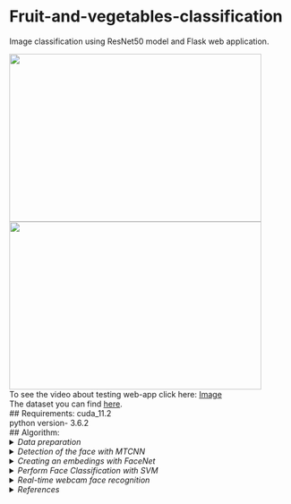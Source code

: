 # Fruit-and-vegetables-classification
Image classification using ResNet50 model and Flask web application.

<img src="https://user-images.githubusercontent.com/58363847/167606900-62e6e89d-7261-4ac3-be00-f98c38ea947f.png" width="450" height="300" />
<img src="https://user-images.githubusercontent.com/58363847/167606928-f4433c1b-e08b-45c4-aedd-921be332a43b.png" width="450" height="300" /><br>
To see the video about testing web-app click here:
<a href="https://youtu.be/2NHvwepAyAk">Image </a><br>
The dataset you can find <a href="https://www.kaggle.com/datasets/kritikseth/fruit-and-vegetable-image-recognition">here</a>.
<br>
## Requirements:
cuda_11.2 <br>
python version- 3.6.2
<br>
## Algorithm:
<details>
  <summary><em>Data preparation</em></summary>
  You can make your custom dataset with the structure - one subdirectory for each person: <br>
  <img src="https://user-images.githubusercontent.com/58363847/167355965-eb791e52-a8d9-4381-8c63-719b12fbe5bd.jpg" wight = 400 height =400/><br>
  By working with this project FaceNet badly recognized people on selfies that's why I need to do augmentation. The augmentation function resizes the original photo
  and overlays it on a bigger background.
</details>
<details>
  <summary><em>Detection of the face with MTCNN</em></summary>
  I am using this network to extract face from the photo. If MTCNN does not find a face, please go back to the previous step of the algorithm and do augmentation.
  Example of MTCNN application:
  <p float="left">
  <img src="https://user-images.githubusercontent.com/58363847/167314019-abf4ee59-ce82-4870-8308-1c6f80e73938.jpg"/>
  </p>
  MTCNN also find a person in a sunglasses:<br>
  <img src="https://user-images.githubusercontent.com/58363847/167359791-1d6622c7-19df-4426-b56f-ff5bcf2f2987.png"/><br>
  </details>
<details>
  <summary><em>Creating an embedings with FaceNet</em></summary>
  I use pretrained FaceNet because of the fact that recognition NN need to be train on a large dataset. You can find and download model
  <a href="https://github.com/nyoki-mtl/keras-facenet">here</a>. We need embedings to perform vector classification. The FaceNet model can be used as part of the
  classifier itself, or we can use the FaceNet model to pre-process a face to create a face embedding that can be stored and used as input to our classifier model.
  This latter approach is preferred as the FaceNet model is both large and slow to create a face embedding.
  </details>
  <details>
  <summary><em>Perform Face Classification with SVM</em></summary>
  We will use the SVM classifier model to predict by embedding the identity of a given face.<br>
  Testing on validation sample:
  <br>
  <img src="https://user-images.githubusercontent.com/58363847/167368208-6ed927fe-fdf6-4576-9c4e-6bcd2804c29c.jpg" wight = 300 height =300/><br>
  </details>
  <details>
  <summary><em>Real-time webcam face recognition</em></summary>
  You can find video of testing my real-time webcam demo in the link above. Also by running file FaceDetector.py you can test it by yourself. But before it you need to   built training dataset and make embedins be running FaceTrainder.py. For faster recognition you need to use CUDA. 
  </details>
<details>
  <summary><em>References</em></summary>
  
  1. https://arxiv.org/pdf/1503.03832.pdf - FaceNet;
  
  2. https://medium.com/analytics-vidhya/introduction-to-facenet-a-unified-embedding-for-face-recognition-and-clustering-dbdac8e6f02 - Good FaceNet explanation;
  
  3. https://medium.com/@iselagradilla94/multi-task-cascaded-convolutional-networks-mtcnn-for-face-detection-and-facial-landmark-alignment-7c21e8007923 - MTCNN;
  
  4. https://machinelearningmastery.com/how-to-develop-a-face-recognition-system-using-facenet-in-keras-and-an-svm-classifier/;
  
  5. https://github.com/davidsandberg/facenet -FaceNet original repo;
  
  6. Basic theory from Deeplearning.ai:
    https://www.youtube.com/watch?v=-FfMVnwXrZ0&list=PLkDaE6sCZn6Gl29AoE31iwdVwSG-KnDzF&index=33&ab_channel=DeepLearningAI
    https://www.youtube.com/watch?v=96b_weTZb2w&list=PLkDaE6sCZn6Gl29AoE31iwdVwSG-KnDzF&index=34&ab_channel=DeepLearningAI
    https://www.youtube.com/watch?v=6jfw8MuKwpI&list=PLkDaE6sCZn6Gl29AoE31iwdVwSG-KnDzF&index=35&ab_channel=DeepLearningAI
    https://www.youtube.com/watch?v=d2XB5-tuCWU&list=PLkDaE6sCZn6Gl29AoE31iwdVwSG-KnDzF&index=36&ab_channel=DeepLearningAI
    https://www.youtube.com/watch?v=0NSLgoEtdnw&list=PLkDaE6sCZn6Gl29AoE31iwdVwSG-KnDzF&index=37&ab_channel=DeepLearningAI
 
  7. https://www.youtube.com/watch?v=yfDjsuxIKA4&t=2718s - Training other models using Tensorflow Object Detection;
  
  8. https://www.youtube.com/watch?v=LUO385H9A4c&t=2306s&ab_channel=NTA.DataScience%D0%B8AI%D0%B2%D0%B0%D1%83%D0%B4%D0%B8%D1%82%D0%B5 - Face Recognition with FaceNET;
  
  9. https://youtu.be/cyRHeNQL0-4 - Top 6 NN for solving face recognition problem;
  
  10. https://github.com/ram-ch/RealTimeFaceRecognition - Good another github repo of solving this problem;
  
  11. https://youtu.be/lwcLwhXbi1M - Good video about solving this problem;
  
  12. https://towardsdatascience.com/face-detection-using-mtcnn-a-guide-for-face-extraction-with-a-focus-on-speed-c6d59f82d49 - faster MTCNN ;
  </ul>
</details>
<br>


